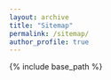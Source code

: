 ```yaml
---
layout: archive
title: "Sitemap"
permalink: /sitemap/
author_profile: true
---
```


{% include base_path %}




